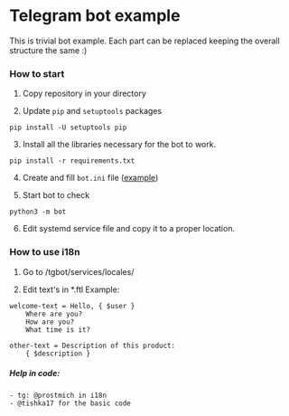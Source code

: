 Telegram bot example
==============================

This is trivial bot example.
Each part can be replaced keeping the overall structure the same :)

### How to start

1. Copy repository in your directory

2. Update `pip` and `setuptools` packages

```shell
pip install -U setuptools pip 
```

3. Install all the libraries necessary for the bot to work.

```shell
pip install -r requirements.txt
```

4. Create and fill `bot.ini` file ([example](bot.ini.example))

5. Start bot to check

```shell
python3 -m bot
```

6. Edit systemd service file and copy it to a proper location.

### How to use i18n

1. Go to /tgbot/services/locales/ 

2. Edit text's in *.ftl
   Example:

```shell
welcome-text = Hello, { $user }
    Where are you? 
    How are you?
    What time is it?

other-text = Description of this product:
    { $description }
```

##### Help in code:
    - tg: @prostmich in i18n 
    - @tishka17 for the basiс code

